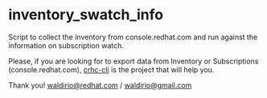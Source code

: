 # inventory_swatch_info
Script to collect the inventory from console.redhat.com and run against the information on subscription watch.

Please, if you are looking for to export data from Inventory or Subscriptions (console.redhat.com), [crhc-cli](https://github.com/C-RH-C/crhc-cli) is the project that will help you.

Thank you!
waldirio@redhat.com / waldirio@gmail.com
